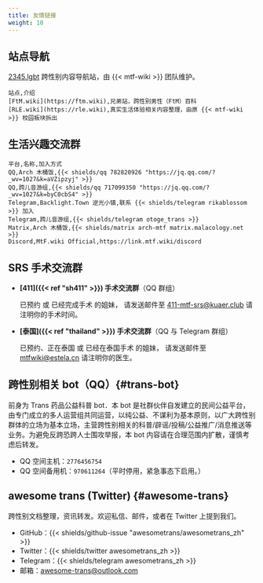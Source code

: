 ```yaml
---
title: 友情链接
weight: 10
---
```


## 站点导航

[2345.lgbt](https://2345.lgbt) 跨性别内容导航站，由 {{< mtf-wiki >}} 团队维护。

```csv
站点,介绍
[FtM.wiki](https://ftm.wiki),兄弟站，跨性别男性（FtM）百科
[RLE.wiki](https://rle.wiki),真实生活体验相关内容整理，由原 {{< mtf-wiki >}} 校园板块拆出
```

## 生活兴趣交流群

```csv
平台,名称,加入方式
QQ,Arch 木桶饭,{{< shields/qq 782820926 "https://jq.qq.com/?_wv=1027&k=aVZipzyj" >}}
QQ,跨儿音游组,{{< shields/qq 717099350 "https://jq.qq.com/?_wv=1027&k=byC0cbS4" >}}
Telegram,Backlight.Town 逆光小镇,联系 {{< shields/telegram rikablossom >}} 加入
Telegram,跨儿音游组,{{< shields/telegram otoge_trans >}}
Matrix,Arch 木桶饭,{{< shields/matrix arch-mtf matrix.malacology.net >}}
Discord,MtF.wiki Official,https://link.mtf.wiki/discord
```

## SRS 手术交流群

- **[411]({{< ref "sh411" >}}) 手术交流群**（QQ 群组）

  已预约 或 已经完成手术 的姐妹，
  请发送邮件至 <411-mtf-srs@kuaer.club> 请注明你的手术时间。

- **[泰国]({{< ref "thailand" >}}) 手术交流群**（QQ 与 Telegram 群组）

  已预约、正在泰国 或 已经在泰国手术 的姐妹，
  请发送邮件至 <mtfwiki@estela.cn> 请注明你的医生。

## 跨性别相关 bot（QQ）{#trans-bot}

前身为 Trans 药品公益科普 bot．本 bot 是社群伙伴自发建立的民间公益平台，由专门成立的多人运营组共同运营，以纯公益、不谋利为基本原则，以广大跨性别群体的立场为基本立场，主营跨性别相关的科普/辟谣/投稿/公益推广/消息推送等业务。为避免反跨恐跨人士围攻举报，本 bot 内容请在合理范围内扩散，谨慎考虑后转发。

- QQ 空间主机：`2776456754`
- QQ 空间备用机：`970611264`（平时停用，紧急事态下启用。）

## awesome trans <i class="trans-flag"></i> (Twitter) {#awesome-trans}

跨性别文档整理，资讯转发。欢迎私信、邮件，或者在 Twitter 上提到我们。

- GitHub：{{< shields/github-issue "awesometrans/awesometrans_zh" >}}
- Twitter：{{< shields/twitter awesometrans_zh >}}
- Telegram：{{< shields/telegram awesometrans_zh >}}
- 邮箱：<awesome-trans@outlook.com>
